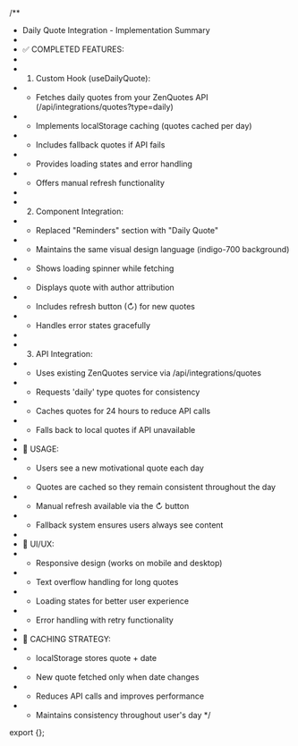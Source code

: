 /**
 * Daily Quote Integration - Implementation Summary
 * 
 * ✅ COMPLETED FEATURES:
 * 
 * 1. Custom Hook (useDailyQuote):
 *    - Fetches daily quotes from your ZenQuotes API (/api/integrations/quotes?type=daily)
 *    - Implements localStorage caching (quotes cached per day)
 *    - Includes fallback quotes if API fails
 *    - Provides loading states and error handling
 *    - Offers manual refresh functionality
 * 
 * 2. Component Integration:
 *    - Replaced "Reminders" section with "Daily Quote" 
 *    - Maintains the same visual design language (indigo-700 background)
 *    - Shows loading spinner while fetching
 *    - Displays quote with author attribution
 *    - Includes refresh button (↻) for new quotes
 *    - Handles error states gracefully
 * 
 * 3. API Integration:
 *    - Uses existing ZenQuotes service via /api/integrations/quotes
 *    - Requests 'daily' type quotes for consistency
 *    - Caches quotes for 24 hours to reduce API calls
 *    - Falls back to local quotes if API unavailable
 * 
 * 🎯 USAGE:
 * - Users see a new motivational quote each day
 * - Quotes are cached so they remain consistent throughout the day
 * - Manual refresh available via the ↻ button
 * - Fallback system ensures users always see content
 * 
 * 📱 UI/UX:
 * - Responsive design (works on mobile and desktop)
 * - Text overflow handling for long quotes
 * - Loading states for better user experience
 * - Error handling with retry functionality
 * 
 * 🔄 CACHING STRATEGY:
 * - localStorage stores quote + date
 * - New quote fetched only when date changes
 * - Reduces API calls and improves performance
 * - Maintains consistency throughout user's day
 */

export {};
